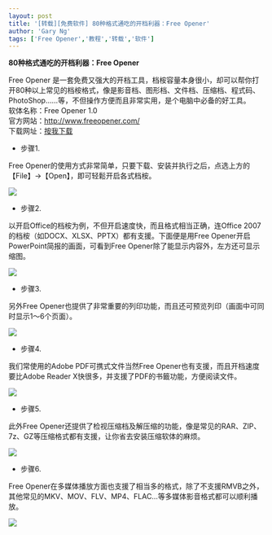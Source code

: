 ```yaml
---
layout: post
title: '[转载][免费软件] 80种格式通吃的开档利器：Free Opener'
author: 'Gary Ng'
tags: ['Free Opener','教程','转载','软件']
---
```


  
 **80种格式通吃的开档利器：Free Opener**  
  
 Free Opener
是一套免费又强大的开档工具，档桉容量本身很小，却可以帮你打开80种以上常见的档桉格式，像是影音档、图形档、文件档、压缩档、程式码、PhotoShop……等，不但操作方便而且非常实用，是个电脑中必备的好工具。  
 软体名称：Free Opener 1.0  
 官方网站：<http://www.freeopener.com/>  
 下载网址：[按我下载](http://www.freeopener.com/freeopener_setup.exe)  
  
  
  
  
  

-   步骤1.

  
 Free
Opener的使用方式非常简单，只要下载、安装并执行之后，点选上方的【File】→【Open】，即可轻鬆开启各式档桉。  
  

[![](http://cdn0.techbang.com.tw/system/images/53913/medium/7342d4e4630f09ea808afdfd96b2a2f0.png?1309851483)](http://cdn0.techbang.com.tw/system/images/53913/medium/7342d4e4630f09ea808afdfd96b2a2f0.png?1309851483)

  
  
  
  

-   步骤2.

  
 以开启Office的档桉为例，不但开启速度快，而且格式相当正确，连Office
2007的档桉（如DOCX、XLSX、PPTX）都有支援。下面便是用Free
Opener开启PowerPoint简报的画面，可看到Free
Opener除了能显示内容外，左方还可显示缩图。  
  

[![](http://cdn3.techbang.com.tw/system/images/53914/medium/3babbb25ca39e23c936c327fd43afa9b.png?1309851562)](http://cdn3.techbang.com.tw/system/images/53914/medium/3babbb25ca39e23c936c327fd43afa9b.png?1309851562)

  
  
  
  

-   步骤3.

  
 另外Free
Opener也提供了非常重要的列印功能，而且还可预览列印（画面中可同时显示1～6个页面）。  

[![](http://cdn3.techbang.com.tw/system/images/53915/medium/8d8b56a20ab91bed3457cca6d054003f.png?1309851590)](http://cdn3.techbang.com.tw/system/images/53915/medium/8d8b56a20ab91bed3457cca6d054003f.png?1309851590)

  
  
  
  
  

-   步骤4.

  
 我们常使用的Adobe PDF可携式文件当然Free
Opener也有支援，而且开档速度要比Adobe Reader
X快很多，并支援了PDF的书籤功能，方便阅读文件。  

[![](http://cdn1.techbang.com.tw/system/images/53916/medium/51a5cee057e523e11e214f9f97d71478.png?1309851643)](http://cdn1.techbang.com.tw/system/images/53916/medium/51a5cee057e523e11e214f9f97d71478.png?1309851643)

  
  
  
  
  

-   步骤5.

  
 此外Free
Opener还提供了检视压缩档及解压缩的功能，像是常见的RAR、ZIP、7z、GZ等压缩格式都有支援，让你省去安装压缩软体的麻烦。  

[![](http://cdn0.techbang.com.tw/system/images/53917/medium/36ff4ad1f792cce065a84c28a4a708de.png?1309851665)](http://cdn0.techbang.com.tw/system/images/53917/medium/36ff4ad1f792cce065a84c28a4a708de.png?1309851665)

  
  
  
  
  

-   步骤6.

  
 Free
Opener在多媒体播放方面也支援了相当多的格式，除了不支援RMVB之外，其他常见的MKV、MOV、FLV、MP4、FLAC…等多媒体影音格式都可以顺利播放。  

[![](http://cdn2.techbang.com.tw/system/images/53918/medium/0cae446041301c799987033b4b4f6c8f.png?1309851703)](http://cdn2.techbang.com.tw/system/images/53918/medium/0cae446041301c799987033b4b4f6c8f.png?1309851703)

  

